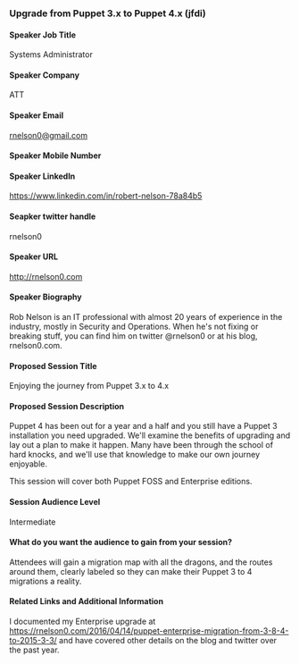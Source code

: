 ### Upgrade from Puppet 3.x to Puppet 4.x (jfdi) ###

#### Speaker Job Title ####
Systems Administrator

#### Speaker Company ####
ATT

#### Speaker Email ####
rnelson0@gmail.com

#### Speaker Mobile Number
<private>

#### Speaker LinkedIn ####
https://www.linkedin.com/in/robert-nelson-78a84b5

#### Seapker twitter handle ####
rnelson0

#### Speaker URL ####
http://rnelson0.com

#### Speaker Biography ####
Rob Nelson is an IT professional with almost 20 years of experience in the industry, mostly in Security and Operations. When he's not fixing or breaking stuff, you can find him on twitter @rnelson0 or at his blog, rnelson0.com.

#### Proposed Session Title ####
Enjoying the journey from Puppet 3.x to 4.x

#### Proposed Session Description ####
Puppet 4 has been out for a year and a half and you still have a Puppet 3 installation you need upgraded. We'll examine the benefits of upgrading and lay out a plan to make it happen. Many have been through the school of hard knocks, and we'll use that knowledge to make our own journey enjoyable.

This session will cover both Puppet FOSS and Enterprise editions.

#### Session Audience Level ####
Intermediate

#### What do you want the audience to gain from your session? ####
Attendees will gain a migration map with all the dragons, and the routes around them, clearly labeled so they can make their Puppet 3 to 4 migrations a reality.

#### Related Links and Additional Information ####
I documented my Enterprise upgrade at https://rnelson0.com/2016/04/14/puppet-enterprise-migration-from-3-8-4-to-2015-3-3/ and have covered other details on the blog and twitter over the past year.
